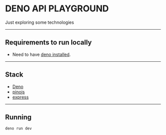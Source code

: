 # DENO API PLAYGROUND

Just exploring some technologies

---

## Requirements to run locally

- Need to have [deno installed](https://docs.deno.com/runtime/getting_started/installation/).

---

## Stack

- [Deno](https://deno.land/)
- [pinojs](https://github.com/pinojs/pino)
- [express](https://expressjs.com/)

---

## Running

```shell
deno run dev
```
